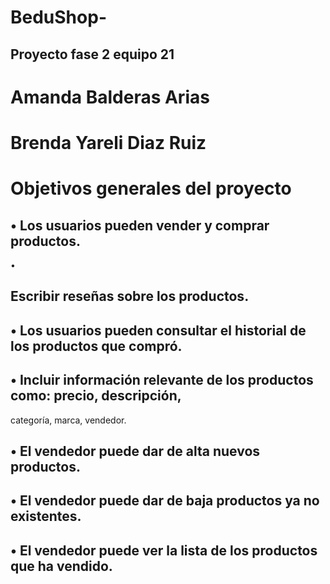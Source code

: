 # BeduShop-
## Proyecto fase 2 equipo 21


# Amanda Balderas Arias


# Brenda Yareli Diaz Ruiz

# Objetivos generales del proyecto


## • Los usuarios pueden vender y comprar productos.
• 

## Escribir reseñas sobre los productos.


## • Los usuarios pueden consultar el historial de los productos que compró.


## • Incluir información relevante de los productos como: precio, descripción, 
categoría, marca, vendedor.



## • El vendedor puede dar de alta nuevos productos.


## • El vendedor puede dar de baja productos ya no existentes.


## • El vendedor puede ver la lista de los productos que ha vendido. 
